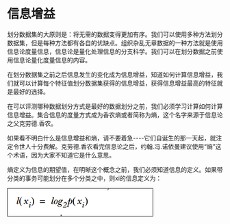 # 信息增益

划分数据集的大原则是：将无需的数据变得更加有序。我们可以使用多种方法划分数据集，但是每种方法都有各自的优缺点。组织杂乱无章数据的一种方法就是使用信息论度量信息，信息论是量化处理信息的分支科学。我们可以在划分数据之前使用信息论量化度量信息的内容。

在划分数据集之前之后信息发生的变化成为信息增益，知道如何计算信息增益，我们就可以计算每个特征值划分数据集获得的信息增益，获得信息增益最高的特征就是最好的选择。

在可以评测哪种数据划分方式是最好的数据划分之前，我们必须学习计算如何计算信息增益。集合信息的度量方式成为香农熵或者简称为熵，这个名字来源于信息论之父克劳德.香农。

如果看不明白什么是信息增益和熵，请不要着急----它们自诞生的那一天起，就注定令世人十分费解。克劳德.香农看完信息论之后，约翰.冯.诺依曼建议使用“熵”这个术语，因为大家不知道它是什么意思。

熵定义为信息的期望值，在明晰这个概念之前，我们必须知道信息的定义。如果带分类的事务可能划分在多个分类之中，则xi的信息定义为：

![](/assets/信息增益.png)





